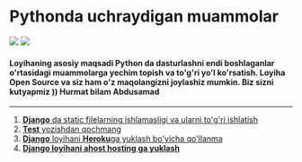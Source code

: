 # Pythonda uchraydigan muammolar
<img src="https://img.shields.io/github/stars/sevbo2003/common-python-problems?color=green"> <img src="https://img.shields.io/badge/articles-4-red">
#### Loyihaning asosiy maqsadi Python da dasturlashni endi boshlaganlar o'rtasidagi muammolarga yechim topish va to'g'ri yo'l ko'rsatish. Loyiha Open Source va siz ham o'z maqolangizni joylashiz mumkin. Biz sizni kutyapmiz )) Hurmat bilam Abdusamad
<hr>

1. [**Django** da static filelarning ishlamasligi va ularni to'g'ri ishlatish](https://github.com/sevbo2003/common-python-problems/blob/master/django-static-filelar.md)
2. [**Test** yozishdan qochmang](./test-yozishdan-qochmang.md)
3. [**Django** loyihani **Heroku**ga yuklash bo'yicha qo'llanma](https://github.com/sevbo2003/common-python-problems/blob/master/djangoni-herokuga-yuklash.md)
4. [**Django loyihani ahost hosting ga yuklash**](https://github.com/sevbo2003/common-python-problems/blob/master/django-proyektni-ahostga-yuklash.md)
